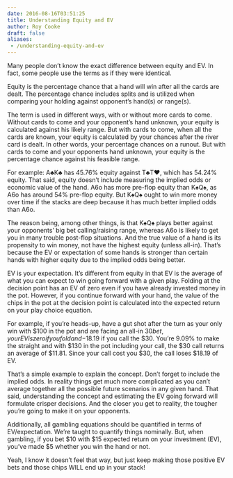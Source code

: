 ```yaml
---
date: 2016-08-16T03:51:25
title: Understanding Equity and EV
author: Roy Cooke
draft: false
aliases:
 - /understanding-equity-and-ev
---
```


Many people don&rsquo;t know the exact difference between equity and EV. In
fact, some people use the terms as if they were identical.

Equity is the percentage chance that a hand will win after all the cards are
dealt. The percentage chance includes splits and is utilized when comparing
your holding against opponent&rsquo;s hand(s) or range(s).

The term is used in different ways, with or without more cards to come. Without
cards to come and your opponent&rsquo;s hand unknown, your equity is calculated
against his likely range. But with cards to come, when all the cards are known,
your equity is calculated by your chances after the river card is dealt. In
other words, your percentage chances on a runout. But with cards to come and
your opponents hand unknown, your equity is the percentage chance against his
feasible range.

For example: A♣K♣ has 45.76% equity against T♣T♥, which has 54.24% equity. That
said, equity doesn&rsquo;t include measuring the implied odds or economic value
of the hand. A6o has more pre-flop equity than K♠Q♠, as A6o has around 54%
pre-flop equity. But K♠Q♠ ought to win more money over time if the stacks are
deep because it has much better implied odds than A6o.

The reason being, among other things, is that K♠Q♠ plays better against your
opponents&rsquo; big bet calling/raising range, whereas A6o is likely to get
you in many trouble post-flop situations. And the true value of a hand is its
propensity to win money, not have the highest equity (unless
all-in). That&rsquo;s because the EV or expectation of some hands is stronger
than certain hands with higher equity due to the implied odds being better.

EV is your expectation. It&rsquo;s different from equity in that EV is the
average of what you can expect to win going forward with a given play. Folding
at the decision point has an EV of zero even if you have already invested money
in the pot. However, if you continue forward with your hand, the value of the
chips in the pot at the decision point is calculated into the expected return
on your play choice equation.

For example, if you&rsquo;re heads-up, have a gut shot after the turn as your
only win with $100 in the pot and are facing an all-in $30 bet, your EV is zero
if you fold and -$18.19 if you call the $30.  You&rsquo;re 9.09% to make the
straight and with $130 in the pot including your call, the $30 call returns an
average of $11.81. Since your call cost you $30, the call loses $18.19 of EV.

That&rsquo;s a simple example to explain the concept. Don&rsquo;t forget to
include the implied odds. In reality things get much more complicated as you
can&rsquo;t average together all the possible future scenarios in any given
hand. That said, understanding the concept and estimating the EV going forward
will formulate crisper decisions. And the closer you get to reality, the
tougher you&rsquo;re going to make it on your opponents.

Additionally, all gambling equations should be quantified in terms of
EV/expectation. We&rsquo;re taught to quantify things nominally. But, when
gambling, if you bet $10 with $15 expected return on your investment (EV),
you&rsquo;ve made $5 whether you win the hand or not.

Yeah, I know it doesn&rsquo;t feel that way, but just keep making those
positive EV bets and those chips WILL end up in your stack!
 
